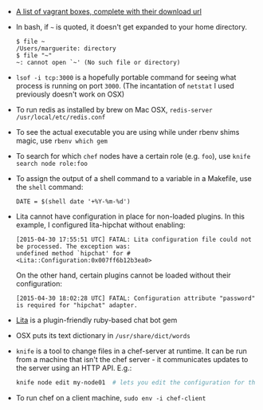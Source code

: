 * [A list of vagrant boxes, complete with their download url](http://www.vagrantbox.es/)
* In bash, if `~` is quoted, it doesn't get expanded to your home directory.

    ```
    $ file ~
    /Users/marguerite: directory
    $ file "~"
    ~: cannot open `~' (No such file or directory)
    ```
* `lsof -i tcp:3000` is a hopefully portable command for seeing what process is running on port `3000`.
    (The incantation of `netstat` I used previously doesn't work on OSX)
* To run redis as installed by brew on Mac OSX, `redis-server /usr/local/etc/redis.conf`
* To see the actual executable you are using while under rbenv shims magic, use `rbenv which gem`
* To search for which `chef` nodes have a certain role (e.g. `foo`), use `knife search node role:foo`
* To assign the output of a shell command to a variable in a Makefile, use the `shell` command:

    ```make
    DATE = $(shell date '+%Y-%m-%d')
    ```
* Lita cannot have configuration in place for non-loaded plugins. In this example, I configured lita-hipchat without enabling:

    ```
    [2015-04-30 17:55:51 UTC] FATAL: Lita configuration file could not be processed. The exception was:
    undefined method `hipchat' for #<Lita::Configuration:0x007ff6b12b3ea0>
    ```
    
    On the other hand, certain plugins cannot be loaded without their configuration:
    ```
    [2015-04-30 18:02:28 UTC] FATAL: Configuration attribute "password" is required for "hipchat" adapter.
    ```
* [Lita](https://www.lita.io/) is a plugin-friendly ruby-based chat bot gem
* OSX puts its text dictionary in `/usr/share/dict/words`
* `knife` is a tool to change files in a chef-server at runtime. It can be run from a
    machine that isn't the chef server - it communicates updates to the server using an HTTP API. E.g.:

    ```bash
    knife node edit my-node01  # lets you edit the configuration for this node
    ```
* To run chef on a client machine, `sudo env -i chef-client`
